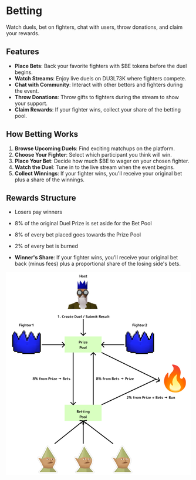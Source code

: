 # Betting

Watch duels, bet on fighters, chat with users, throw donations, and claim your rewards.

## Features

- **Place Bets**: Back your favorite fighters with $BE tokens before the duel begins.
- **Watch Streams**: Enjoy live duels on DU3L73K where fighters compete.
- **Chat with Community**: Interact with other bettors and fighters during the event.
- **Throw Donations**: Throw gifts to fighters during the stream to show your support.
- **Claim Rewards**: If your fighter wins, collect your share of the betting pool.

## How Betting Works

1. **Browse Upcoming Duels**: Find exciting matchups on the platform.
2. **Choose Your Fighter**: Select which participant you think will win.
3. **Place Your Bet**: Decide how much $BE to wager on your chosen fighter.
4. **Watch the Duel**: Tune in to the live stream when the event begins.
5. **Collect Winnings**: If your fighter wins, you'll receive your original bet plus a share of the winnings.

## Rewards Structure
- Losers pay winners
- 8% of the original Duel Prize is set aside for the Bet Pool
- 8% of every bet placed goes towards the Prize Pool
- 2% of every bet is burned

- **Winner's Share**: If your fighter wins, you'll receive your original bet back (minus fees) plus a proportional share of the losing side's bets.

![Duel Reward Structure](reward_structure.png)
